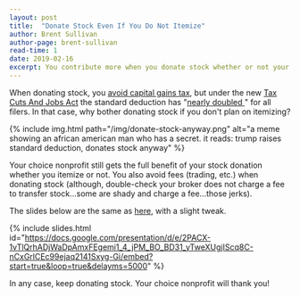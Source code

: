 ```yaml
---
layout: post
title:  "Donate Stock Even If You Do Not Itemize"
author: Brent Sullivan
author-page: brent-sullivan
read-time: 1
date: 2019-02-16
excerpt: You contribute more when you donate stock whether or not your take the deduction.
---
```


When donating stock, you [avoid capital gains tax](/2019/02/08/why-donate-stock.html), but under the new [Tax Cuts And Jobs Act](https://www.irs.gov/pub/irs-pdf/p5307.pdf) the standard deduction has "[nearly doubled ](https://www.irs.gov/newsroom/individuals)" for all filers. In that case, why bother donating stock if you don't plan on itemizing? 

{% include img.html 
    path="/img/donate-stock-anyway.png" 
    alt="a meme showing an african american man who has a secret. it reads: trump raises standard deduction, donates stock anyway"
%}

Your choice nonprofit still gets the full benefit of your stock donation whether you itemize or not. You also avoid fees (trading, etc.) when donating stock (although, double-check your broker does not charge a fee to transfer stock...some are shady and charge a fee...those jerks).

The slides below are the same as [here](/2019/02/08/why-donate-stock.html), with a slight tweak.

{% include slides.html id="https://docs.google.com/presentation/d/e/2PACX-1vTlQrhADjWaDpAmxFEgemi1_4_jPM_BO_BD31_yTweXUgjIScq8C-nCxGrlCEc99ejaq2141Sxyg-Gi/embed?start=true&loop=true&delayms=5000" %}

In any case, keep donating stock. Your choice nonprofit will thank you!


